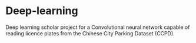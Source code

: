 # Deep-learning
Deep learning scholar project for a Convolutional neural network capable of reading licence plates from the Chinese City Parking Dataset (CCPD).
